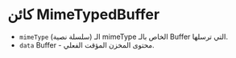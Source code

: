 # كائن MimeTypedBuffer

* `mimeType` (سلسلة نصية) الـ mimeType الخاص بالـ Buffer التي ترسلها.
* `data` Buffer - محتوى المخزن المؤقت الفعلي.
